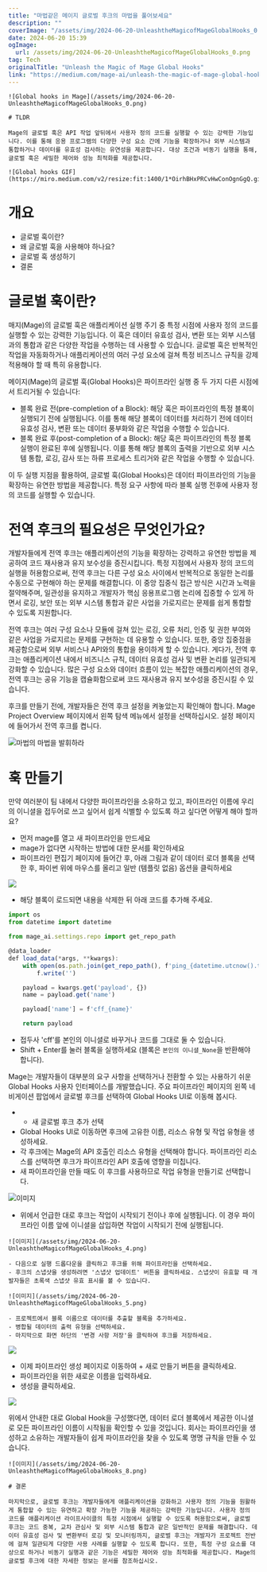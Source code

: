 ```yaml
---
title: "마법같은 메이지 글로벌 후크의 마법을 풀어보세요"
description: ""
coverImage: "/assets/img/2024-06-20-UnleashtheMagicofMageGlobalHooks_0.png"
date: 2024-06-20 15:39
ogImage: 
  url: /assets/img/2024-06-20-UnleashtheMagicofMageGlobalHooks_0.png
tag: Tech
originalTitle: "Unleash the Magic of Mage Global Hooks"
link: "https://medium.com/mage-ai/unleash-the-magic-of-mage-global-hooks-9fee3375f07a"
---
```



```
![Global hooks in Mage](/assets/img/2024-06-20-UnleashtheMagicofMageGlobalHooks_0.png)

# TLDR

Mage의 글로벌 훅은 API 작업 앞뒤에서 사용자 정의 코드를 실행할 수 있는 강력한 기능입니다. 이를 통해 응용 프로그램의 다양한 구성 요소 간에 기능을 확장하거나 외부 시스템과 통합하거나 데이터를 유효성 검사하는 유연성을 제공합니다. 대상 조건과 비동기 실행을 통해, 글로벌 훅은 세밀한 제어와 성능 최적화를 제공합니다.

![Global hooks GIF](https://miro.medium.com/v2/resize:fit:1400/1*OirhBHxPRCvHwConOgnGgQ.gif)
```

<div class="content-ad"></div>

# 개요

- 글로벌 훅이란?
- 왜 글로벌 훅을 사용해야 하나요?
- 글로벌 훅 생성하기
- 결론

# 글로벌 훅이란?

매지(Mage)의 글로벌 훅은 애플리케이션 실행 주기 중 특정 시점에 사용자 정의 코드를 실행할 수 있는 강력한 기능입니다. 이 훅은 데이터 유효성 검사, 변환 또는 외부 시스템과의 통합과 같은 다양한 작업을 수행하는 데 사용할 수 있습니다. 글로벌 훅은 반복적인 작업을 자동화하거나 애플리케이션의 여러 구성 요소에 걸쳐 특정 비즈니스 규칙을 강제 적용해야 할 때 특히 유용합니다.

<div class="content-ad"></div>

메이지(Mage)의 글로벌 훅(Global Hooks)은 파이프라인 실행 중 두 가지 다른 시점에서 트리거될 수 있습니다:

- 블록 완료 전(pre-completion of a Block): 해당 훅은 파이프라인의 특정 블록이 실행되기 전에 실행됩니다. 이를 통해 해당 블록이 데이터를 처리하기 전에 데이터 유효성 검사, 변환 또는 데이터 풍부화와 같은 작업을 수행할 수 있습니다.
- 블록 완료 후(post-completion of a Block): 해당 훅은 파이프라인의 특정 블록 실행이 완료된 후에 실행됩니다. 이를 통해 해당 블록의 출력을 기반으로 외부 시스템 통합, 로깅, 감사 또는 하류 프로세스 트리거와 같은 작업을 수행할 수 있습니다.

이 두 실행 지점을 활용하여, 글로벌 훅(Global Hooks)은 데이터 파이프라인의 기능을 확장하는 유연한 방법을 제공합니다. 특정 요구 사항에 따라 블록 실행 전후에 사용자 정의 코드를 실행할 수 있습니다.

<div class="content-ad"></div>

# 전역 후크의 필요성은 무엇인가요?

개발자들에게 전역 후크는 애플리케이션의 기능을 확장하는 강력하고 유연한 방법을 제공하여 코드 재사용과 유지 보수성을 증진시킵니다. 특정 지점에서 사용자 정의 코드의 실행을 허용함으로써, 전역 후크는 다른 구성 요소 사이에서 반복적으로 동일한 논리를 수동으로 구현해야 하는 문제를 해결합니다. 이 중앙 집중식 접근 방식은 시간과 노력을 절약해주며, 일관성을 유지하고 개발자가 핵심 응용프로그램 논리에 집중할 수 있게 하면서 로깅, 보안 또는 외부 시스템 통합과 같은 사업을 가로지르는 문제를 쉽게 통합할 수 있도록 지원합니다.

전역 후크는 여러 구성 요소나 모듈에 걸쳐 있는 로깅, 오류 처리, 인증 및 권한 부여와 같은 사업을 가로지르는 문제를 구현하는 데 유용할 수 있습니다. 또한, 중앙 집중점을 제공함으로써 외부 서비스나 API와의 통합을 용이하게 할 수 있습니다. 게다가, 전역 후크는 애플리케이션 내에서 비즈니스 규칙, 데이터 유효성 검사 및 변환 논리를 일관되게 강화할 수 있습니다. 많은 구성 요소와 데이터 흐름이 있는 복잡한 애플리케이션의 경우, 전역 후크는 공유 기능을 캡슐화함으로써 코드 재사용과 유지 보수성을 증진시킬 수 있습니다.

후크를 만들기 전에, 개발자들은 전역 후크 설정을 켜놓았는지 확인해야 합니다. Mage Project Overview 페이지에서 왼쪽 탐색 메뉴에서 설정을 선택하십시오. 설정 페이지에 들어가서 전역 후크를 켭니다.

<div class="content-ad"></div>

![마법의 마법을 발휘하라](/assets/img/2024-06-20-UnleashtheMagicofMageGlobalHooks_1.png)

# 훅 만들기

만약 여러분이 팀 내에서 다양한 파이프라인을 소유하고 있고, 파이프라인 이름에 우리의 이니셜을 접두어로 쓰고 싶어서 쉽게 식별할 수 있도록 하고 싶다면 어떻게 해야 할까요?

- 먼저 mage를 열고 새 파이프라인을 만드세요
- mage가 없다면 시작하는 방법에 대한 문서를 확인하세요
- 파이프라인 편집기 페이지에 들어간 후, 아래 그림과 같이 데이터 로더 블록을 선택한 후, 파이썬 위에 마우스를 올리고 일반 (템플릿 없음) 옵션을 클릭하세요

<div class="content-ad"></div>

<img src="/assets/img/2024-06-20-UnleashtheMagicofMageGlobalHooks_2.png" />

- 해당 블록이 로드되면 내용을 삭제한 뒤 아래 코드를 추가해 주세요.

```js
import os
from datetime import datetime

from mage_ai.settings.repo import get_repo_path

@data_loader
def load_data(*args, **kwargs):
    with open(os.path.join(get_repo_path(), f'ping_{datetime.utcnow().timestamp()}'), 'w') as f:
        f.write('')

    payload = kwargs.get('payload', {})
    name = payload.get('name')

    payload['name'] = f'cff_{name}'

    return payload
```

- 접두사 'cff'를 본인의 이니셜로 바꾸거나 코드를 그대로 둘 수 있습니다.
- Shift + Enter를 눌러 블록을 실행하세요 (블록은 `본인의 이니셜_None`을 반환해야 합니다).

<div class="content-ad"></div>

Mage는 개발자들이 대부분의 요구 사항을 선택하거나 전환할 수 있는 사용하기 쉬운 Global Hooks 사용자 인터페이스를 개발했습니다. 주요 파이프라인 페이지의 왼쪽 네비게이션 팝업에서 글로벌 후크를 선택하여 Global Hooks UI로 이동해 봅시다.

- + 새 글로벌 후크 추가 선택
- Global Hooks UI로 이동하면 후크에 고유한 이름, 리소스 유형 및 작업 유형을 생성하세요.
- 각 후크에는 Mage의 API 호출인 리소스 유형을 선택해야 합니다. 파이프라인 리소스를 선택하면 후크가 파이프라인 API 호출에 영향을 미칩니다.
- 새 파이프라인을 만들 때도 이 후크를 사용하므로 작업 유형을 만들기로 선택합니다.

![이미지](/assets/img/2024-06-20-UnleashtheMagicofMageGlobalHooks_3.png)

- 위에서 언급한 대로 후크는 작업이 시작되기 전이나 후에 실행됩니다. 이 경우 파이프라인 이름 앞에 이니셜을 삽입하면 작업이 시작되기 전에 실행됩니다.

<div class="content-ad"></div>

```
![이미지](/assets/img/2024-06-20-UnleashtheMagicofMageGlobalHooks_4.png)

- 다음으로 실행 드롭다운을 클릭하고 후크를 위해 파이프라인을 선택하세요.
- 후크의 스냅샷을 생성하려면 '스냅샷 업데이트' 버튼을 클릭하세요. 스냅샷이 유효할 때 개발자들은 초록색 스냅샷 유효 표시를 볼 수 있습니다.

![이미지](/assets/img/2024-06-20-UnleashtheMagicofMageGlobalHooks_5.png)

- 프로젝트에서 블록 이름으로 데이터를 추출할 블록을 추가하세요.
- 병합될 데이터의 출력 유형을 선택하세요.
- 마지막으로 화면 하단의 '변경 사항 저장'을 클릭하여 후크를 저장하세요.
```

<div class="content-ad"></div>

<img src="/assets/img/2024-06-20-UnleashtheMagicofMageGlobalHooks_6.png" />

- 이제 파이프라인 생성 페이지로 이동하여 + 새로 만들기 버튼을 클릭하세요.
- 파이프라인을 위한 새로운 이름을 입력하세요.
- 생성을 클릭하세요.

<img src="/assets/img/2024-06-20-UnleashtheMagicofMageGlobalHooks_7.png" />

위에서 안내한 대로 Global Hook을 구성했다면, 데이터 로더 블록에서 제공한 이니셜로 모든 파이프라인 이름이 시작됨을 확인할 수 있을 것입니다. 회사는 파이프라인을 생성하고 소유하는 개발자들이 쉽게 파이프라인을 찾을 수 있도록 명명 규칙을 만들 수 있습니다.

<div class="content-ad"></div>

```
![이미지](/assets/img/2024-06-20-UnleashtheMagicofMageGlobalHooks_8.png)

# 결론

마지막으로, 글로벌 후크는 개발자들에게 애플리케이션을 강화하고 사용자 정의 기능을 원활하게 통합할 수 있는 유연하고 확장 가능한 기능을 제공하는 강력한 기능입니다. 사용자 정의 코드를 애플리케이션 라이프사이클의 특정 시점에서 실행할 수 있도록 허용함으로써, 글로벌 후크는 코드 중복, 교차 관심사 및 외부 시스템 통합과 같은 일반적인 문제를 해결합니다. 데이터 유효성 검사 및 변환부터 로깅 및 모니터링까지, 글로벌 후크는 개발자가 프로젝트 전반에 걸쳐 일관되게 다양한 사용 사례를 실행할 수 있도록 합니다. 또한, 특정 구성 요소를 대상으로 하거나 비동기 실행과 같은 기능은 세밀한 제어와 성능 최적화를 제공합니다. Mage의 글로벌 후크에 대한 자세한 정보는 문서를 참조하십시오.
```